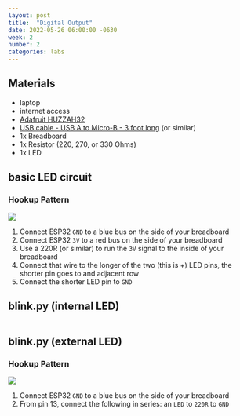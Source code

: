 ```yaml
---
layout: post
title:  "Digital Output"
date: 2022-05-26 06:00:00 -0630
week: 2
number: 2
categories: labs
---
```


## Materials

* laptop
* internet access
* [Adafruit HUZZAH32](https://www.adafruit.com/product/3591)
* [USB cable - USB A to Micro-B - 3 foot long](https://www.adafruit.com/product/592) (or similar)
* 1x Breadboard
* 1x Resistor (220, 270, or 330 Ohms)
* 1x LED


## basic LED circuit

### Hookup Pattern

![]({{site.url}}/assets/imgs/fritzing/esp32-basic-led-circuit.png)

1. Connect ESP32 `GND` to a blue bus on the side of your breadboard
2. Connect ESP32 `3V` to a red bus on the side of your breadboard
3. Use a 220R (or similar) to run the `3V` signal to the inside of your breadboard
4. Connect that wire to the longer of the two (this is +) LED pins, the shorter pin goes to and adjacent row
5. Connect the shorter LED pin to `GND`


## blink.py (internal LED)

```python

```


## blink.py (external LED)

### Hookup Pattern

![]({{site.url}}/assets/imgs/fritzing/esp32-external-led.png)

1. Connect ESP32 `GND` to a blue bus on the side of your breadboard
2. From pin 13, connect the following in series: an `LED` to `220R` to `GND`

